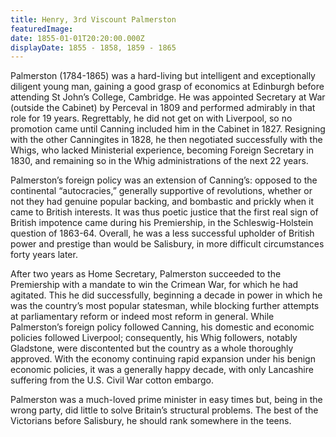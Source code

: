 ```yaml
---
title: Henry, 3rd Viscount Palmerston
featuredImage:
date: 1855-01-01T20:20:00.000Z
displayDate: 1855 - 1858, 1859 - 1865
---
```


Palmerston (1784-1865) was a hard-living but intelligent and exceptionally diligent young man, gaining a good grasp of economics at Edinburgh before attending St John’s College, Cambridge. He was appointed Secretary at War (outside the Cabinet) by Perceval in 1809 and performed admirably in that role for 19 years. Regrettably, he did not get on with Liverpool, so no promotion came until Canning included him in the Cabinet in 1827. Resigning with the other Canningites in 1828, he then negotiated successfully with the Whigs, who lacked Ministerial experience, becoming Foreign Secretary in 1830, and remaining so in the Whig administrations of the next 22 years.

Palmerston’s foreign policy was an extension of Canning’s: opposed to the continental “autocracies,” generally supportive of revolutions, whether or not they had genuine popular backing, and bombastic and prickly when it came to British interests. It was thus poetic justice that the first real sign of British impotence came during his Premiership, in the Schleswig-Holstein question of 1863-64. Overall, he was a less successful upholder of British power and prestige than would be Salisbury, in more difficult circumstances forty years later.

After two years as Home Secretary, Palmerston succeeded to the Premiership with a mandate to win the Crimean War, for which he had agitated. This he did successfully, beginning a decade in power in which he was the country’s most popular statesman, while blocking further attempts at parliamentary reform or indeed most reform in general. While Palmerston’s foreign policy followed Canning, his domestic and economic policies followed Liverpool; consequently, his Whig followers, notably Gladstone, were discontented but the country as a whole thoroughly approved. With the economy continuing rapid expansion under his benign economic policies, it was a generally happy decade, with only Lancashire suffering from the U.S. Civil War cotton embargo.

Palmerston was a much-loved prime minister in easy times but, being in the wrong party, did little to solve Britain’s structural problems. The best of the Victorians before Salisbury, he should rank somewhere in the teens.
